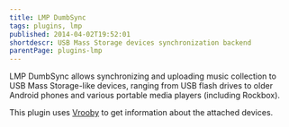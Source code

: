 ```yaml
---
title: LMP DumbSync
tags: plugins, lmp
published: 2014-04-02T19:52:01
shortdescr: USB Mass Storage devices synchronization backend
parentPage: plugins-lmp
---
```


LMP DumbSync allows synchronizing and uploading music collection to
USB Mass Storage-like devices, ranging from USB flash drives to older
Android phones and various portable media players (including Rockbox).

This plugin uses [Vrooby](/plugins-vrooby) to get information about
the attached devices.
